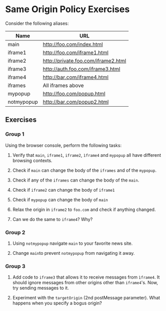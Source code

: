 # Same Origin Policy Exercises

Consider the following aliases:

| Name | URL |
|------|-----|
| main | http://foo.com/index.html |
| iframe1 | http://foo.com/iframe1.html |
| iframe2 |	http://private.foo.com/iframe2.html |
| iframe3 | http://auth.foo.com/iframe3.html |
| iframe4 | http://bar.com/iframe4.html |
| iframes | All iframes above |
| mypopup |	http://foo.com/popup.html |
| notmypopup | http://bar.com/popup2.html |

## Exercises

### Group 1

Using the browser console, perform the following tasks:
1. Verify that `main`, `iframe1`, `iframe2`, `ìframe4` and `mypopup` all have different browsing contexts.

1. Check if `main` can change the body of the `iframes` and of the `mypopup`.

1. Check if any of the `iframes` can change the body of the `main`.

1. Check if `iframe2` can change the body of `iframe1`

1. Check if `mypopup` can change the body of `main`

1. Relax the origin in `iframe2` to `foo.com` and check if anything changed.

1. Can we do the same to `iframe4`? Why?

### Group 2

1. Using `notmypopup` navigate `main` to your favorite news site.

1. Change `main`to prevent `notmypopup` from navigating it away.

### Group 3

1. Add code to `iframe3` that allows it to receive messages from `ìframe4`. It should ignore messages from other origins other than `iframe4`'s. Now, try sending messages to it. 

1. Experiment with the `targetOrigin` (2nd postMessage parameter). What happens when you specify a bogus origin?